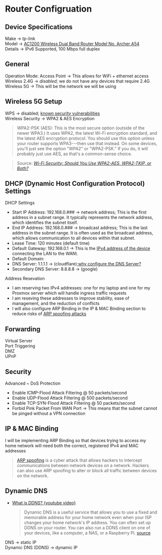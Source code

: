 # Router Configruation
## Device Specifications
Make &rarr; tp-link \
Model &rarr; [AC1200 Wireless Dual Band Router Model No. Archer A54](https://www.tp-link.com/us/home-networking/wifi-router/archer-a54/) \
Details &rarr; IPv6 Supported, 100 Mbps full duplex
## General
Operation Mode: Access Point &rarr; This allows for WiFi + ethernet access \
Wireless 2.4G &rarr; *disabled*; we do not have any devices that require 2.4G \
Wireless 5G &rarr; This will be the network we will be using
## Wireless 5G Setup
WPS &rarr; disabled; [known security vulnerabilities](https://www.howtogeek.com/176124/wi-fi-protected-setup-wps-is-insecure-heres-why-you-should-disable-it/) \
Wireless Security &rarr; WPA2 & AES Encryption
>WPA2-PSK (AES): This is the most secure option (outside of the newer WPA3.) It uses WPA2, the latest Wi-Fi encryption standard, and the latest AES encryption protocol. You should use this option unless your router supports WPA3---then use that instead. On some devices, you'll just see the option "WPA2" or "WPA2-PSK." If you do, it will probably just use AES, as that's a common-sense choice.

>Source: <i>[Wi-Fi Security: Should You Use WPA2-AES, WPA2-TKIP, or Both?](https://www.howtogeek.com/204697/wi-fi-security-should-you-use-wpa2-aes-wpa2-tkip-or-both/)</i>

## DHCP (Dynamic Host Configuration Protocol) Settings
DHCP Settings
- Start IP Address: 192.168.0.### &rarr; network address; This is the first address in a subnet range. It typically represents the network address, which identifies the subnet itself. 
- End IP Address: 192.168.0.### &rarr; broadcast address; This is the last address in the subnet range. It is often used as the broadcast address, which allows communication to all devices within that subnet. 
- Lease Time: 120 minutes (default time) 
- Default Gateway: 192.168.0.1 &rarr; This is the [IPv4 address of the device](https://www.youtube.com/watch?v=pCcJFdYNamc) connecting the LAN to the WAN\
- Default Domain: 
- DNS Server: 1.1.1.1 &rarr; (cloudflare);[why configure the DNS Server?](https://theispinfo.com/best-dns-settings-for-faster-internet/) 
- Secondary DNS Server: 8.8.8.8 &rarr; (google) 
  
Address Resevation
- I am reserving two IPv4 addresses: one for my laptop and one for my Proxmox server which will handle ingress traffic requests
- I am reseving these addresses to improve stability, ease of management, and the reduction of conflicts 
- I will also configure ARP Binding in the IP & MAC Binding section to reduce risks of [ARP spoofing attacks](https://www.geeksforgeeks.org/ethical-hacking/what-is-arp-spoofing-attack/)

## Forwarding
Virtual Server \
Port Triggering \
DMZ \
UPnP 

## Security
Advanced ~ DoS Protection
- Enable ICMP-Flood Attack Filtering @ 50 packets/second
- Enable UDP-Flood Attack Filtering @ 500 packets/second
- Enable TCP-SYN-Flood Attack Filtering @ 50 packets/second
- Forbid Pink Packet From WAN Port &rarr; This means that the subnet cannot be pinged without a VPN connection

## IP & MAC Binding
I will be implementing ARP Binding so that devices trying to access my home network will need both the correct, registered IPv4 and MAC addresses
>[ARP spoofing](https://www.geeksforgeeks.org/ethical-hacking/what-is-arp-spoofing-attack/) is a cyber attack that allows hackers to intercept communications between network devices on a network. Hackers can also use ARP spoofing to alter or block all traffic between devices on the network.
>
## Dynamic DNS
- [What is DDNS? {youtube video}](https://www.youtube.com/watch?v=rOLGvZagdC0)
  
  > Dynamic DNS is a useful service that allows you to use a fixed and memorable address for your home network even when your ISP changes your home network's IP address. You can often set up DDNS on your router. You can also run a DDNS client on one of your devices, like a computer, a NAS, or a Raspberry Pi. [source](https://www.howtogeek.com/866573/what-is-dynamic-dns-ddns-and-how-do-you-set-it-up/)

DNS &rarr; static IP \
Dynamic DNS (DDNS) &rarr; dynamic IP


